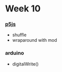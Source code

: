 # Week 10

### [p5js]("https://dm-gy-6063-2023f-d.github.io/week10/p5js/")

- shuffle
- wraparound with mod

### arduino

- digitalWrite()
